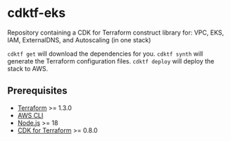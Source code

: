 # cdktf-eks
Repository containing a CDK for Terraform construct library for: VPC, EKS, IAM, ExternalDNS, and Autoscaling (in one stack)

`cdktf get` will download the dependencies for you.
`cdktf synth` will generate the Terraform configuration files.
`cdktf deploy` will deploy the stack to AWS.

## Prerequisites
- [Terraform](https://www.terraform.io/downloads.html) >= 1.3.0
- [AWS CLI](https://docs.aws.amazon.com/cli/latest/userguide/cli-chap-install.html)
- [Node.js](https://nodejs.org/en/download/) >= 18
- [CDK for Terraform](https://learn.hashicorp.com/tutorials/terraform/cdktf-install?in=terraform/cdktf) >= 0.8.0

